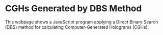 # CGHs Generated by DBS Method
This webpage shows a JavaScript program applying a Direct Binary Search (DBS) method for calculating Computer-Generated Holograms (CGHs).
